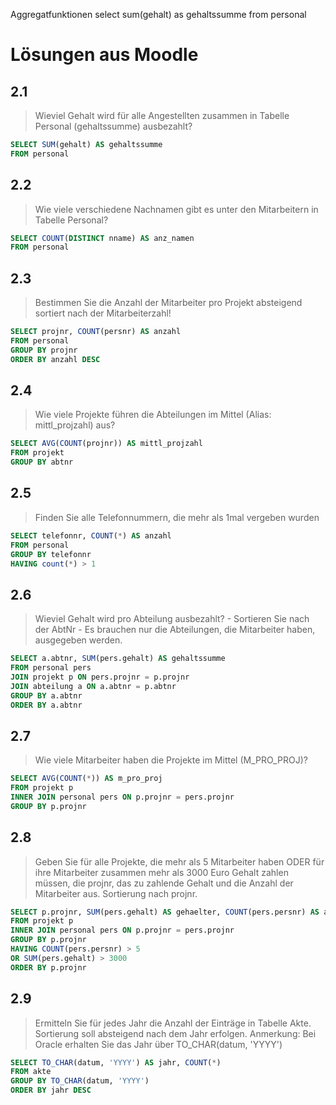 Aggregatfunktionen
select sum(gehalt) as gehaltssumme from personal

# Lösungen aus Moodle
## 2.1
>Wieviel Gehalt wird für alle Angestellten zusammen in Tabelle Personal (gehaltssumme) ausbezahlt?

```sql
SELECT SUM(gehalt) AS gehaltssumme
FROM personal
```

## 2.2
>Wie viele verschiedene Nachnamen gibt es unter den Mitarbeitern in Tabelle Personal?

```sql
SELECT COUNT(DISTINCT nname) AS anz_namen
FROM personal
```

## 2.3
>Bestimmen Sie die Anzahl der Mitarbeiter pro Projekt absteigend sortiert nach der Mitarbeiterzahl!

```sql
SELECT projnr, COUNT(persnr) AS anzahl
FROM personal
GROUP BY projnr
ORDER BY anzahl DESC
```

## 2.4
>Wie viele Projekte führen die Abteilungen im Mittel (Alias: mittl_projzahl) aus?

```sql
SELECT AVG(COUNT(projnr)) AS mittl_projzahl
FROM projekt
GROUP BY abtnr
```

## 2.5
>Finden Sie alle Telefonnummern, die mehr als 1mal vergeben wurden

```sql
SELECT telefonnr, COUNT(*) AS anzahl
FROM personal
GROUP BY telefonnr
HAVING count(*) > 1
```

## 2.6
>Wieviel Gehalt wird pro Abteilung ausbezahlt? - Sortieren Sie nach der AbtNr - Es brauchen nur die Abteilungen, die Mitarbeiter haben, ausgegeben werden.

```sql
SELECT a.abtnr, SUM(pers.gehalt) AS gehaltssumme
FROM personal pers
JOIN projekt p ON pers.projnr = p.projnr
JOIN abteilung a ON a.abtnr = p.abtnr
GROUP BY a.abtnr
ORDER BY a.abtnr
```

## 2.7
>Wie viele Mitarbeiter haben die Projekte im Mittel (M_PRO_PROJ)?

```sql
SELECT AVG(COUNT(*)) AS m_pro_proj
FROM projekt p
INNER JOIN personal pers ON p.projnr = pers.projnr
GROUP BY p.projnr
```

## 2.8
>Geben Sie für alle Projekte, die mehr als 5 Mitarbeiter haben ODER für ihre Mitarbeiter zusammen mehr als 3000 Euro Gehalt zahlen müssen, die projnr, das zu zahlende Gehalt und die Anzahl der Mitarbeiter aus. Sortierung nach projnr.

```sql
SELECT p.projnr, SUM(pers.gehalt) AS gehaelter, COUNT(pers.persnr) AS anz_mitarbeiter
FROM projekt p
INNER JOIN personal pers ON p.projnr = pers.projnr
GROUP BY p.projnr
HAVING COUNT(pers.persnr) > 5
OR SUM(pers.gehalt) > 3000
ORDER BY p.projnr
```

## 2.9
>Ermitteln Sie für jedes Jahr die Anzahl der Einträge in Tabelle Akte. Sortierung soll absteigend nach dem Jahr erfolgen. Anmerkung: Bei Oracle erhalten Sie das Jahr über TO_CHAR(datum, 'YYYY')

```sql
SELECT TO_CHAR(datum, 'YYYY') AS jahr, COUNT(*)
FROM akte
GROUP BY TO_CHAR(datum, 'YYYY')
ORDER BY jahr DESC
```
